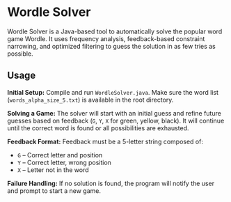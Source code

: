 # Wordle Solver

Wordle Solver is a Java-based tool to automatically solve the popular word game Wordle. It uses frequency analysis, feedback-based constraint narrowing, and optimized filtering to guess the solution in as few tries as possible.

## Usage

**Initial Setup:** Compile and run `WordleSolver.java`. Make sure the word list (`words_alpha_size_5.txt`) is available in the root directory.

**Solving a Game:** The solver will start with an initial guess and refine future guesses based on feedback (`G`, `Y`, `X` for green, yellow, black). It will continue until the correct word is found or all possibilities are exhausted.

**Feedback Format:** Feedback must be a 5-letter string composed of:
- `G` – Correct letter and position  
- `Y` – Correct letter, wrong position  
- `X` – Letter not in the word  

**Failure Handling:** If no solution is found, the program will notify the user and prompt to start a new game.

